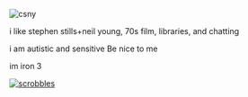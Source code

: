 ![csny](https://files.catbox.moe/h27319.png)

i like stephen stills+neil young, 70s film, libraries, and chatting

i am autistic and sensitive Be nice to me

im iron 3

[![scrobbles](https://lastfm-recently-played.vercel.app/api?user=bebawp)](https://www.last.fm/user/bebawp)
